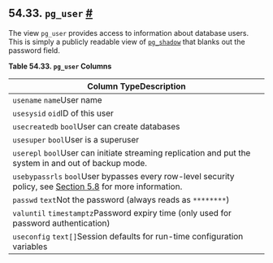 ## 54.33. `pg_user` [#](#VIEW-PG-USER)

The view `pg_user` provides access to information about database users. This is simply a publicly readable view of [`pg_shadow`](view-pg-shadow "54.25. pg_shadow") that blanks out the password field.

**Table 54.33. `pg_user` Columns**

| Column TypeDescription                                                                                                                                         |
| -------------------------------------------------------------------------------------------------------------------------------------------------------------- |
| `usename` `name`User name                                                                                                                                      |
| `usesysid` `oid`ID of this user                                                                                                                                |
| `usecreatedb` `bool`User can create databases                                                                                                                  |
| `usesuper` `bool`User is a superuser                                                                                                                           |
| `userepl` `bool`User can initiate streaming replication and put the system in and out of backup mode.                                                          |
| `usebypassrls` `bool`User bypasses every row-level security policy, see [Section 5.8](ddl-rowsecurity "5.8. Row Security Policies") for more information. |
| `passwd` `text`Not the password (always reads as `********`)                                                                                                   |
| `valuntil` `timestamptz`Password expiry time (only used for password authentication)                                                                           |
| `useconfig` `text[]`Session defaults for run-time configuration variables                                                                                      |